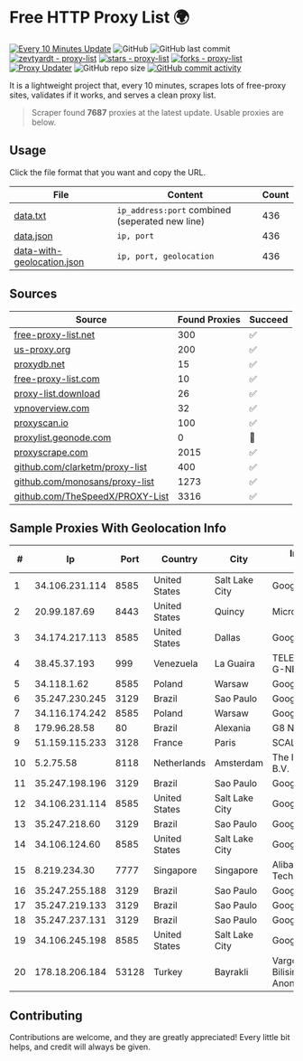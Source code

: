 
# Free HTTP Proxy List 🌍

[![Every 10 Minutes Update](https://github.com/mertguvencli/http-proxy-list/actions/workflows/main.yml/badge.svg?branch=main)](https://github.com/mertguvencli/http-proxy-list/actions/workflows/main.yml)
![GitHub](https://img.shields.io/github/license/mertguvencli/http-proxy-list)
![GitHub last commit](https://img.shields.io/github/last-commit/mertguvencli/http-proxy-list)
[![zevtyardt - proxy-list](https://img.shields.io/static/v1?label=zevtyardt&message=proxy-list&color=blue&logo=github)](https://github.com/zevtyardt/proxy-list "Go to GitHub repo")
[![stars - proxy-list](https://img.shields.io/github/stars/zevtyardt/proxy-list?style=social)](https://github.com/zevtyardt/proxy-list)
[![forks - proxy-list](https://img.shields.io/github/forks/zevtyardt/proxy-list?style=social)](https://github.com/zevtyardt/proxy-list)
[![Proxy Updater](https://github.com/zevtyardt/proxy-list/workflows/Proxy%20Updater/badge.svg)](https://github.com/zevtyardt/proxy-list/actions?query=workflow:"Proxy+Updater")
![GitHub repo size](https://img.shields.io/github/repo-size/zevtyardt/proxy-list)
[![GitHub commit activity](https://img.shields.io/github/commit-activity/m/zevtyardt/proxy-list?logo=commits)](https://github.com/zevtyardt/proxy-list/commits/main)

It is a lightweight project that, every 10 minutes, scrapes lots of free-proxy sites, validates if it works, and serves a clean proxy list.

> Scraper found **7687** proxies at the latest update. Usable proxies are below.

## Usage

Click the file format that you want and copy the URL.

|File|Content|Count|
|----|-------|-----|
|[data.txt](https://raw.githubusercontent.com/mertguvencli/http-proxy-list/main/proxy-list/data.txt)|`ip_address:port` combined (seperated new line)|436|
|[data.json](https://raw.githubusercontent.com/mertguvencli/http-proxy-list/main/proxy-list/data.json)|`ip, port`|436|
|[data-with-geolocation.json](https://raw.githubusercontent.com/mertguvencli/http-proxy-list/main/proxy-list/data-with-geolocation.json)|`ip, port, geolocation`|436|

## Sources

|Source|Found Proxies|Succeed|
|------|-------------|-------|
|[free-proxy-list.net](https://free-proxy-list.net)|300|✅|
|[us-proxy.org](https://www.us-proxy.org)|200|✅|
|[proxydb.net](http://proxydb.net)|15|✅|
|[free-proxy-list.com](https://free-proxy-list.com/?page=&port=&type%5B%5D=http&type%5B%5D=https&up_time=0&search=Search)|10|✅|
|[proxy-list.download](https://www.proxy-list.download/HTTP)|26|✅|
|[vpnoverview.com](https://vpnoverview.com/privacy/anonymous-browsing/free-proxy-servers)|32|✅|
|[proxyscan.io](https://www.proxyscan.io)|100|✅|
|[proxylist.geonode.com](https://proxylist.geonode.com/api/proxy-list?limit=300&page=1&sort_by=lastChecked&sort_type=desc&protocols=http,https)|0|🚫|
|[proxyscrape.com](https://api.proxyscrape.com/v2/?request=displayproxies&protocol=http&timeout=10000&country=all&ssl=all&anonymity=all)|2015|✅|
|[github.com/clarketm/proxy-list](https://raw.githubusercontent.com/clarketm/proxy-list/master/proxy-list-raw.txt)|400|✅|
|[github.com/monosans/proxy-list](https://raw.githubusercontent.com/monosans/proxy-list/main/proxies/http.txt)|1273|✅|
|[github.com/TheSpeedX/PROXY-List](https://raw.githubusercontent.com/TheSpeedX/PROXY-List/master/http.txt)|3316|✅|


## Sample Proxies With Geolocation Info

|#|Ip|Port|Country|City|Internet Service Provider|
|-|--|----|-------|----|-------------------------|
|1|34.106.231.114|8585|United States|Salt Lake City|Google LLC|
|2|20.99.187.69|8443|United States|Quincy|Microsoft Corporation|
|3|34.174.217.113|8585|United States|Dallas|Google LLC|
|4|38.45.37.193|999|Venezuela|La Guaira|TELECOMUNICACIONES G-NETWORK, C.A.|
|5|34.118.1.62|8585|Poland|Warsaw|Google LLC|
|6|35.247.230.245|3129|Brazil|Sao Paulo|Google LLC|
|7|34.116.174.242|8585|Poland|Warsaw|Google LLC|
|8|179.96.28.58|80|Brazil|Alexania|G8 NETWORKS LTDA|
|9|51.159.115.233|3128|France|Paris|SCALEWAY|
|10|5.2.75.58|8118|Netherlands|Amsterdam|The Infrastructure Group B.V.|
|11|35.247.198.196|3129|Brazil|Sao Paulo|Google LLC|
|12|34.106.231.114|8585|United States|Salt Lake City|Google LLC|
|13|35.247.218.60|3129|Brazil|Sao Paulo|Google LLC|
|14|34.106.124.60|8585|United States|Salt Lake City|Google LLC|
|15|8.219.234.30|7777|Singapore|Singapore|Alibaba (US) Technology Co., Ltd.|
|16|35.247.255.188|3129|Brazil|Sao Paulo|Google LLC|
|17|35.247.219.133|3129|Brazil|Sao Paulo|Google LLC|
|18|35.247.237.131|3129|Brazil|Sao Paulo|Google LLC|
|19|34.106.245.198|8585|United States|Salt Lake City|Google LLC|
|20|178.18.206.184|53128|Turkey|Bayrakli|Vargonen Teknoloji ve Bilisim Sanayi Ticaret Anonim Sirketi|



## Contributing

Contributions are welcome, and they are greatly appreciated! Every
little bit helps, and credit will always be given.

